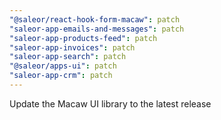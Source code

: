 ```yaml
---
"@saleor/react-hook-form-macaw": patch
"saleor-app-emails-and-messages": patch
"saleor-app-products-feed": patch
"saleor-app-invoices": patch
"saleor-app-search": patch
"@saleor/apps-ui": patch
"saleor-app-crm": patch
---
```


Update the Macaw UI library to the latest release
